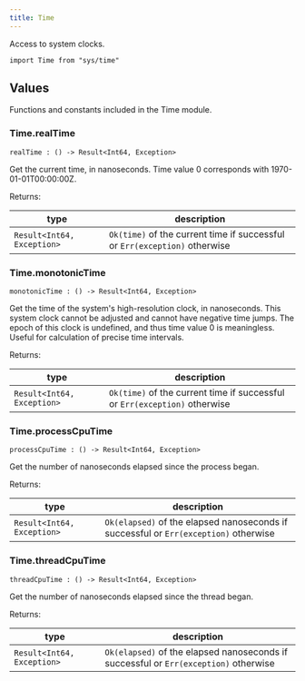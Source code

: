 ```yaml
---
title: Time
---
```


Access to system clocks.

```grain
import Time from "sys/time"
```

## Values

Functions and constants included in the Time module.

### Time.**realTime**

```grain
realTime : () -> Result<Int64, Exception>
```

Get the current time, in nanoseconds.
Time value 0 corresponds with 1970-01-01T00:00:00Z.

Returns:

|type|description|
|----|-----------|
|`Result<Int64, Exception>`|`Ok(time)` of the current time if successful or `Err(exception)` otherwise|

### Time.**monotonicTime**

```grain
monotonicTime : () -> Result<Int64, Exception>
```

Get the time of the system's high-resolution clock, in nanoseconds.
This system clock cannot be adjusted and cannot have negative time jumps.
The epoch of this clock is undefined, and thus time value 0 is meaningless.
Useful for calculation of precise time intervals.

Returns:

|type|description|
|----|-----------|
|`Result<Int64, Exception>`|`Ok(time)` of the current time if successful or `Err(exception)` otherwise|

### Time.**processCpuTime**

```grain
processCpuTime : () -> Result<Int64, Exception>
```

Get the number of nanoseconds elapsed since the process began.

Returns:

|type|description|
|----|-----------|
|`Result<Int64, Exception>`|`Ok(elapsed)` of the elapsed nanoseconds if successful or `Err(exception)` otherwise|

### Time.**threadCpuTime**

```grain
threadCpuTime : () -> Result<Int64, Exception>
```

Get the number of nanoseconds elapsed since the thread began.

Returns:

|type|description|
|----|-----------|
|`Result<Int64, Exception>`|`Ok(elapsed)` of the elapsed nanoseconds if successful or `Err(exception)` otherwise|

